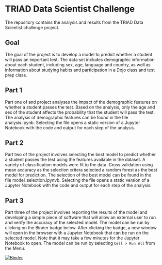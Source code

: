 # TRIAD Data Scientist Challenge

The repository contains the analysis and results from the TRIAD Data Scientist challenge project. 

## Goal 

The goal of the project is to develop a model to predict whether a student will pass an important test. The data set includes demographic information about each student, including sex, age, language and country, as well as information about studying habits and participation in a Dojo class and test prep class. 

## Part 1

Part one of and project analyses the impact of the demographic features on whether a student passes the test. Based on the analysis, only the age and sex of the student affects the probability that the student will pass the test. The analysis of demographic features can be found in the file analysis.ipynb. Selecting the file opens a static version of a Jupyter Notebook with the code and output for each step of the analysis.  

## Part 2

Part two of the project involves selecting the best model to predict whether a student passes the test using the features available in the dataset. A variety of classification models were fit to the data. Cross validation using mean accuracy as the selection critera selected a random forest as the best model for prediction. The selection of the best model can be found in the file model_selection.ipynvb. Selecting the file opens a static version of a Jupyter Notebook with the code and output for each step of the analysis. 

## Part 3 

Part three of the project involves reporting the results of the model and developing a simple piece of software that will allow an external user to run and verify the accuracy of the selected model. The model can be run by clicking on the Binder badge below. After clicking the badge, a new window will open in the browser with a Jupyter Notebook that can be run on the selected model. Note that it may take a few minutes for the Jupyter Notebook to open. The model can be run by selecting `Cell > Run All` from the Menu.  

[![Binder](https://mybinder.org/badge_logo.svg)](https://mybinder.org/v2/gh/akhullar001/triad-challenge/master?filepath=model_run.ipynb)



